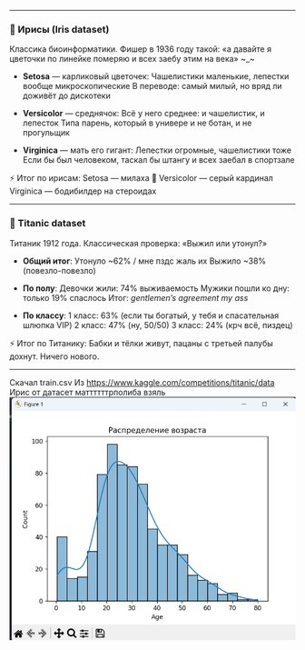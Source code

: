 
---

### 🌸 Ирисы (Iris dataset)

Классика биоинформатики. Фишер в 1936 году такой: «а давайте я цветочки по линейке померяю и всех заебу этим на века» ~_~

* **Setosa** — карликовый цветочек:
     Чашелистики маленькие, лепестки вообще микроскопические
     В переводе: самый милый, но вряд ли доживёт до дискотеки

* **Versicolor** — среднячок:
     Всё у него среднее: и чашелистик, и лепесток
     Типа парень, который в универе и не ботан, и не прогульщик

* **Virginica** — мать его гигант:
     Лепестки огромные, чашелистики тоже
     Если бы был человеком, таскал бы штангу и всех заебал в спортзале

⚡ Итог по ирисам:
Setosa — милаха 🌸
Versicolor — серый кардинал 
Virginica — бодибилдер на стероидах

---

### 🚢 Titanic dataset

Титаник 1912 года. Классическая проверка: «Выжил или утонул?»

* **Общий итог**:
    Утонуло ~62% / мне пздс жаль их
    Выжило ~38% (повезло-повезло) 

* **По полу**:
     Девочки жили: 74% выживаемость 
     Мужики пошли ко дну: только 19% спаслось 
     Итог: *gentlemen’s agreement my ass*

* **По классу**:
     1 класс: 63% (если ты богатый, у тебя и спасательная шлюпка VIP)
     2 класс: 47% (ну, 50/50)
     3 класс: 24% (крч всё, пиздец)

⚡ Итог по Титанику:
Бабки и тёлки живут, пацаны с третьей палубы дохнут. Ничего нового.

---


Скачал train.csv Из https://www.kaggle.com/competitions/titanic/data 
Ирис от датасет маттттттрполиба взяль
![Титаник](photo.png)
